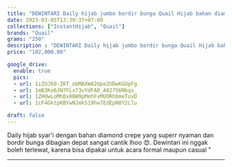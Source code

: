 ```yaml
---
title: "DEWINTARI Daily hijab jumbo bordir bunga Quail Hijab bahan diamond crepe"
date: 2023-03-05T13:39:37+07:00
collections: ["InstantHijab", "Quail"]
brands: "Quail"
grams: "250"
description : "DEWINTARI Daily hijab jumbo bordir bunga Quail Hijab bahan diamond crepe"
price: "102,000.00"

google_drive:
  enable: true
  pics:
  - url: 1iZUJ69-ZKT_obMAXWA2Upe2UDwKGUpFg
  - url: 1mB3Ko6JN7FLx73vYdFAD_A027S6Nbqs_
  - url: 1ZHUwLoMhDx8BW9pMehFvMUORhbmeTuvD
  - url: 1cF4GktpKBYwNJmkS19hw7EdEpN8Y2Llu

draft: false
---
```


Daily hijab syar'i dengan bahan diamond crepe yang superr nyaman dan bordir bunga dibagian depat sangat cantik lhoo 😍. Dewintari ini nggak boleh terlewat, karena bisa dipakai untuk acara formal maupun casual "

----------    
 
